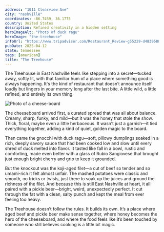 ```yaml
---
address: "1011 Clearview Ave"
city: "nashville"
coordinates: -86.7459, 36.1775
country: United States
description: Refined creativity in a hidden setting
heroImageAlt: "Photo of duck ragu"
heroImage: "the-treehouse"
infoUrl: "https://www.tripadvisor.com/Restaurant_Review-g55229-d4839588-Reviews-The_Treehouse-Nashville_Davidson_County_Tennessee.html"
pubDate: 2025-04-12
state: tennessee
tags: [american]
title: "The Treehouse"
---
```


The Treehouse in East Nashville feels like stepping into a secret—tucked away, softly lit, with that familiar hum of a place where something good is always happening. It's the kind of restaurant that doesn’t announce itself loudly but lingers in your memory long after the last bite. A little wild, a little refined, and entirely its own thing.

![Photo of a cheese-board](/no-reserv-ai-tions/the-treehouse-cheese-board.webp)

The cheeseboard arrived first, a curated spread that was all about balance. Creamy, sharp, funky, and mild—but it was the honey that stole the show. Thick, floral, maybe even a little herbaceous. It wasn’t just a garnish—it tied everything together, adding a kind of quiet, golden magic to the board.

Then came the gnocchi with duck ragu—soft, pillowy dumplings soaked in a rich, deeply savory sauce that had been cooked low and slow until every shred of duck melted into flavor. It tasted like fall in a bowl, rustic and comforting, made even better with a glass of Rubio Sangiovese that brought just enough bright cherry and grip to keep it grounded.

But the knockout was the koji-aged filet—a cut of beef so tender and so umami-rich it felt almost unfair. The mashed potatoes were classic and smooth, no tricks or twists, just there to soak up the juices and ground the richness of the filet. And because this is still East Nashville at heart, it all paired with a pickle beer—bright, weird, unexpectedly perfect. It cut through the fat with a clean, salty punch and kept the meal from ever feeling too heavy.

The Treehouse doesn’t follow the rules. It builds its own. It’s a place where aged beef and pickle beer make sense together, where honey becomes the hero of the cheeseboard, and where the food feels like it’s been touched by someone who still believes cooking is a little bit magic.